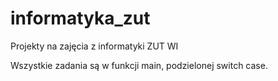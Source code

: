# informatyka_zut
Projekty na zajęcia z informatyki ZUT WI

Wszystkie zadania są w funkcji main, podzielonej switch case.
